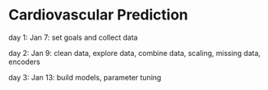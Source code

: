 # Cardiovascular Prediction
day 1: Jan 7: set goals and collect data

day 2: Jan 9: clean data, explore data, combine data, scaling, missing data, encoders

day 3: Jan 13: build models, parameter tuning